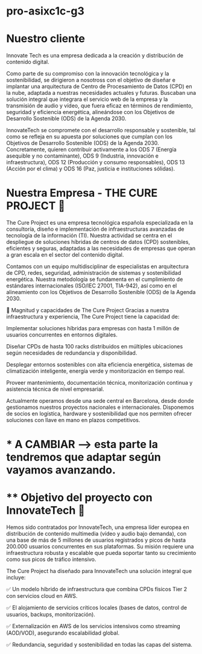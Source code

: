 # pro-asixc1c-g3

# **Nuestro cliente**  

Innovate Tech es una empresa dedicada a la creación y distribución de contenido digital.

Como parte de su compromiso con la innovación tecnológica y la sostenibilidad, se dirigieron a nosotross con el objetivo de diseñar e implantar una arquitectura de Centro de Procesamiento de Datos (CPD) en la nube, adaptada a nuestras necesidades actuales y futuras.
Buscaban una solución integral que integrara el servicio web de la empresa y la transmisión de audio y vídeo, que fuera eficaz en términos de rendimiento, seguridad y eficiencia energética, alineándose con los Objetivos de Desarrollo Sostenible (ODS) de la Agenda 2030.

InnovateTech se compromete con el desarrollo responsable y sostenible, tal como se refleja en su apuesta por soluciones que cumplan con los Objetivos de Desarrollo Sostenible (ODS) de la Agenda 2030. Concretamente, quieren contribuir activamente a los ODS 7 (Energía asequible y no contaminante), ODS 9 (Industria, innovación e infraestructura), ODS 12 (Producción y consumo responsables), ODS 13 (Acción por el clima) y ODS 16 (Paz, justicia e instituciones sólidas).

# **Nuestra Empresa - THE CURE PROJECT**  🏢

The Cure Project es una empresa tecnológica española especializada en la consultoría, diseño e implementación de infraestructuras avanzadas de tecnología de la información (TI). Nuestra actividad se centra en el despliegue de soluciones híbridas de centros de datos (CPD) sostenibles, eficientes y seguras, adaptadas a las necesidades de empresas que operan a gran escala en el sector del contenido digital.

Contamos con un equipo multidisciplinar de especialistas en arquitectura de CPD, redes, seguridad, administración de sistemas y sostenibilidad energética. Nuestra metodología se fundamenta en el cumplimiento de estándares internacionales (ISO/IEC 27001, TIA-942), así como en el alineamiento con los Objetivos de Desarrollo Sostenible (ODS) de la Agenda 2030.

🔧 Magnitud y capacidades de The Cure Project
Gracias a nuestra infraestructura y experiencia, The Cure Project tiene la capacidad de:

Implementar soluciones híbridas para empresas con hasta 1 millón de usuarios concurrentes en entornos digitales.

Diseñar CPDs de hasta 100 racks distribuidos en múltiples ubicaciones según necesidades de redundancia y disponibilidad.

Desplegar entornos sostenibles con alta eficiencia energética, sistemas de climatización inteligente, energía verde y monitorización en tiempo real.

Proveer mantenimiento, documentación técnica, monitorización continua y asistencia técnica de nivel empresarial.

Actualmente operamos desde una sede central en Barcelona, desde donde gestionamos nuestros proyectos nacionales e internacionales. Disponemos de socios en logística, hardware y sostenibilidad que nos permiten ofrecer soluciones con llave en mano en plazos competitivos.

# * A CAMBIAR --> esta parte la tendremos que adaptar según vayamos avanzando.

# ** Objetivo del proyecto con InnovateTech 🎯
Hemos sido contratados por InnovateTech, una empresa líder europea en distribución de contenido multimedia (vídeo y audio bajo demanda), con una base de más de 5 millones de usuarios registrados y picos de hasta 200.000 usuarios concurrentes en sus plataformas. Su misión requiere una infraestructura robusta y escalable que pueda soportar tanto su crecimiento como sus picos de tráfico intensivo.

The Cure Project ha diseñado para InnovateTech una solución integral que incluye:

✅ Un modelo híbrido de infraestructura que combina CPDs físicos Tier 2 con servicios cloud en AWS.

✅ El alojamiento de servicios críticos locales (bases de datos, control de usuarios, backups, monitorización).

✅ Externalización en AWS de los servicios intensivos como streaming (AOD/VOD), asegurando escalabilidad global.

✅ Redundancia, seguridad y sostenibilidad en todas las capas del sistema.

